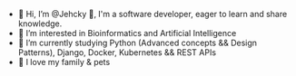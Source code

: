 - 👋 Hi, I’m @Jehcky :zany_face:, I'm a software developer, eager to learn and share knowledge. 
- 👀 I’m interested in Bioinformatics and Artificial Intelligence
- 🌱 I’m currently studying Python (Advanced concepts && Design Patterns), Django, Docker, Kubernetes && REST APIs
- 💞️ I love my family & pets

<!---
Jehcky/Jehcky is a ✨ special ✨ repository because its `README.md` (this file) appears on your GitHub profile.
You can click the Preview link to take a look at your changes.
--->
